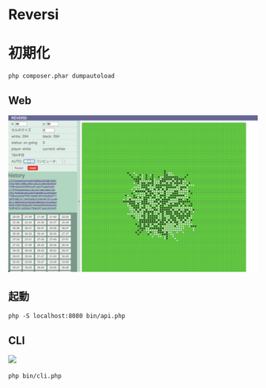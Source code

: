 # Reversi

# 初期化

```
php composer.phar dumpautoload
```

## Web

![](img/web.png)

## 起動

```
php -S localhost:8080 bin/api.php
```


## CLI

![](img/cli.png)

```
php bin/cli.php
```
